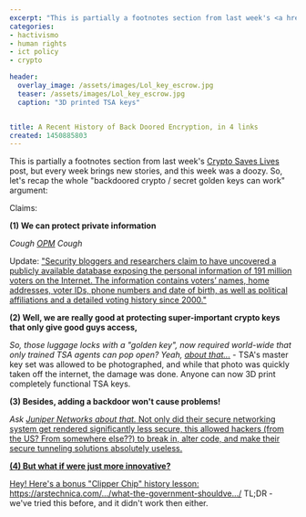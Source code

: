 ```yaml
---
excerpt: "This is partially a footnotes section from last week's <a href=\"https://www.joncamfield.com/blog/2015.12/encryption_saves_lives\">Crypto Saves Lives</a> post, but every week brings new stories, and this week was a doozy."
categories:
- hactivismo
- human rights
- ict policy
- crypto

header:
  overlay_image: /assets/images/Lol_key_escrow.jpg
  teaser: /assets/images/Lol_key_escrow.jpg
  caption: "3D printed TSA keys"


title: A Recent History of Back Doored Encryption, in 4 links
created: 1450885803
---
```

This is partially a footnotes section from last week's <a href="https://www.joncamfield.com/blog/2015.12/encryption_saves_lives">Crypto Saves Lives</a> post, but every week brings new stories, and this week was a doozy.  So, let's recap the whole "backdoored crypto / secret golden keys can work" argument:

Claims:

<strong>(1) We can protect private information</strong>

<em>*Cough* <a href="https://www.theatlantic.com/technology/archive/2015/09/opm-hack-fingerprints/406900/">OPM</a> *Cough*</em>

Update: <a href="https://thehill.com/policy/cybersecurity/264297-report-191m-voter-records-exposed-publicly-online">"Security bloggers and researchers claim to have uncovered a publicly available database exposing the personal information of 191 million voters on the Internet. The information contains voters’ names, home addresses, voter IDs, phone numbers and date of birth, as well as political affiliations and a detailed voting history since 2000."</a>

<strong>(2) Well, we are really good at protecting super-important crypto keys that only give good guys access, </strong>

<em>So, those luggage locks with a "golden key", now required world-wide that only trained TSA agents can pop open?  Yeah, <a href="https://www.wired.com/2015/09/lockpickers-3-d-print-tsa-luggage-keys-leaked-photos/">about that...</a></em> - TSA's master key set was allowed to be photographed, and while that photo was quickly taken off the internet, the damage was done. Anyone can now 3D print completely functional TSA keys.


<strong>(3) Besides, adding a backdoor won't cause problems! </strong>

<em>Ask <a href="https://threatpost.com/juniper-backdoor-picture-getting-clearer/115709/">Juniper Networks about that.</em> Not only did their secure networking system get rendered significantly less secure, this allowed hackers (from the US? From somewhere else??) to break in, alter code, and make their secure tunneling solutions absolutely useless.


<strong>(4) But what if were just more innovative?</strong>

Hey! Here's a bonus "Clipper Chip" history lesson: https://arstechnica.com/.../what-the-government-shouldve.../ TL;DR - we've tried this before, and it didn't work then either.
